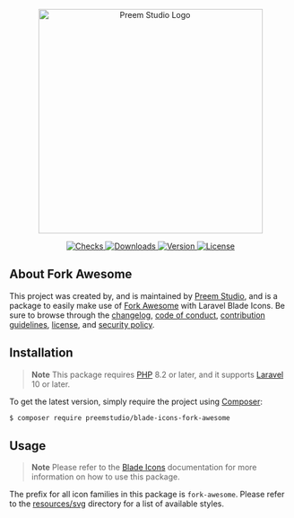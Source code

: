 <p align="center">
    <a href="https://preem.studio" target="_blank">
        <img src="https://raw.githubusercontent.com/PreemStudio/assets/main/logo-text.svg" width="400" alt="Preem Studio Logo" />
    </a>
</p>

<p align="center">
    <a href="https://github.com/PreemStudio/blade-icons-fork-awesome/actions">
        <img src="https://badge.sh/github/check-runs/PreemStudio/blade-icons-fork-awesome" alt="Checks" />
    </a>
    <a href="https://packagist.org/packages/preemstudio/blade-icons-fork-awesome">
        <img src="https://badge.sh/packagist/downloads/PreemStudio/blade-icons-fork-awesome" alt="Downloads" />
    </a>
    <a href="https://packagist.org/packages/preemstudio/blade-icons-fork-awesome">
        <img src="https://badge.sh/packagist/version/PreemStudio/blade-icons-fork-awesome" alt="Version" />
    </a>
    <a href="https://packagist.org/packages/preemstudio/blade-icons-fork-awesome">
        <img src="https://badge.sh/packagist/license/PreemStudio/blade-icons-fork-awesome" alt="License" />
    </a>
</p>

## About Fork Awesome

This project was created by, and is maintained by [Preem Studio](https://github.com/PreemStudio), and is a package to easily make use of [Fork Awesome](https://github.com/ForkAwesome/Fork-Awesome) with Laravel Blade Icons. Be sure to browse through the [changelog](CHANGELOG.md), [code of conduct](.github/CODE_OF_CONDUCT.md), [contribution guidelines](.github/CONTRIBUTING.md), [license](LICENSE), and [security policy](.github/SECURITY.md).

## Installation

> **Note**
> This package requires [PHP](https://www.php.net/) 8.2 or later, and it supports [Laravel](https://laravel.com/) 10 or later.

To get the latest version, simply require the project using [Composer](https://getcomposer.org/):

```bash
$ composer require preemstudio/blade-icons-fork-awesome
```

## Usage

> **Note**
> Please refer to the [Blade Icons](https://github.com/PreemStudio/blade-icons) documentation for more information on how to use this package.

The prefix for all icon families in this package is `fork-awesome`. Please refer to the [resources/svg](/resources/svg) directory for a list of available styles.
